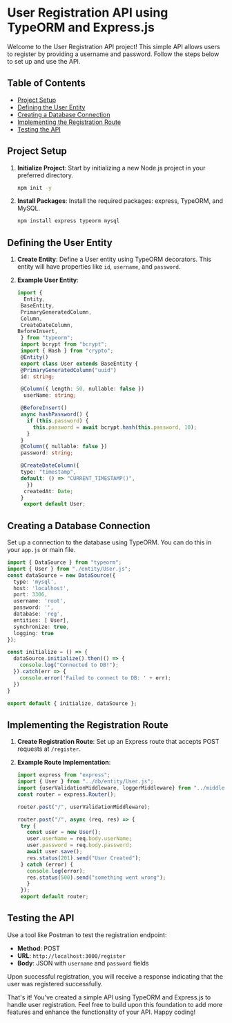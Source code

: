 # User Registration API using TypeORM and Express.js

Welcome to the User Registration API project! This simple API allows users to register by providing a username and password. Follow the steps below to set up and use the API.

## Table of Contents

- [Project Setup](#project-setup)
- [Defining the User Entity](#defining-the-user-entity)
- [Creating a Database Connection](#creating-a-database-connection)
- [Implementing the Registration Route](#implementing-the-registration-route)
- [Testing the API](#testing-the-api)

## Project Setup

1. **Initialize Project**: Start by initializing a new Node.js project in your preferred directory.
   ```bash
   npm init -y
   ```

2. **Install Packages**: Install the required packages: express, TypeORM, and MySQL.
   ```bash
   npm install express typeorm mysql
   ```

## Defining the User Entity

1. **Create Entity**: Define a User entity using TypeORM decorators. This entity will have properties like `id`, `username`, and `password`.

2. **Example User Entity**:
   ```typescript
   import {
     Entity,
    BaseEntity,
    PrimaryGeneratedColumn,
    Column,
    CreateDateColumn,
   BeforeInsert,
    } from "typeorm";
    import bcrypt from "bcrypt";
    import { Hash } from "crypto";
    @Entity()
    export class User extends BaseEntity {
    @PrimaryGeneratedColumn("uuid")
    id: string;

    @Column({ length: 50, nullable: false })
     userName: string;

    @BeforeInsert()
    async hashPassword() {
      if (this.password) {
        this.password = await bcrypt.hash(this.password, 10);
      }
    }
    @Column({ nullable: false })
    password: string;

    @CreateDateColumn({
    type: "timestamp",
    default: () => "CURRENT_TIMESTAMP()",
      })
     createdAt: Date;
    }
     export default User;
   ```

## Creating a Database Connection

Set up a connection to the database using TypeORM. You can do this in your `app.js` or main file.

```typescript
import { DataSource } from "typeorm";
import { User } from "./entity/User.js";
const dataSource = new DataSource({
  type: 'mysql',
  host: 'localhost',
  port: 3306,
  username: 'root',
  password: '',
  database: 'reg',
  entities: [ User],
  synchronize: true,
  logging: true
});

const initialize = () => {
  dataSource.initialize().then(() => {
    console.log("Connected to DB!");
  }).catch(err => {
    console.error('Failed to connect to DB: ' + err);
  })
}

export default { initialize, dataSource };
```

## Implementing the Registration Route

1. **Create Registration Route**: Set up an Express route that accepts POST requests at `/register`.

2. **Example Route Implementation**:
   ```typescript
   import express from "express";
   import { User } from "../db/entity/User.js";
   import {userValidationMiddleware, loggerMiddleware} from "../middlewares/users.js";
   const router = express.Router();

   router.post("/", userValidationMiddleware);

   router.post("/", async (req, res) => {
    try {
      const user = new User();
      user.userName = req.body.userName;
      user.password = req.body.password;
      await user.save();
      res.status(201).send("User Created");
    } catch (error) {
      console.log(error);
      res.status(500).send("something went wrong");
      }
    });
    export default router;
   ```

## Testing the API

Use a tool like Postman to test the registration endpoint:

- **Method**: POST
- **URL**: `http://localhost:3000/register`
- **Body**: JSON with `username` and `password` fields

Upon successful registration, you will receive a response indicating that the user was registered successfully.

That's it! You've created a simple API using TypeORM and Express.js to handle user registration. Feel free to build upon this foundation to add more features and enhance the functionality of your API. Happy coding!
